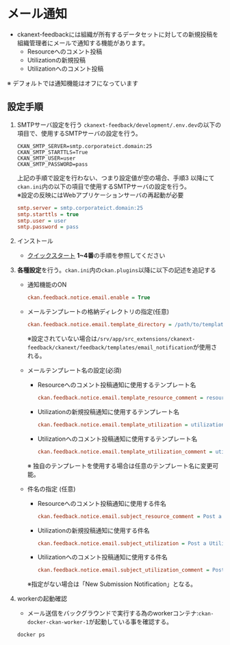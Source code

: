 # メール通知

* ckanext-feedbackには組織が所有するデータセットに対しての新規投稿を組織管理者にメールで通知する機能があります。
  * Resourceへのコメント投稿
  * Utilizationの新規投稿
  * Utilizationへのコメント投稿

※ デフォルトでは通知機能はオフになっています

## 設定手順

1. SMTPサーバ設定を行う
    `ckanext-feedback/development/.env.dev`の以下の項目で、使用するSMTPサーバの設定を行う。

    ```dotenv
    CKAN_SMTP_SERVER=smtp.corporateict.domain:25
    CKAN_SMTP_STARTTLS=True
    CKAN_SMTP_USER=user
    CKAN_SMTP_PASSWORD=pass
    ```

    上記の手順で設定を行わない、つまり設定値が空の場合、手順3 以降にて`ckan.ini`内の以下の項目で使用するSMTPサーバの設定を行う。</br>
    ※設定の反映にはWebアプリケーションサーバの再起動が必要

    ```ini
    smtp.server = smtp.corporateict.domain:25
    smtp.starttls = true
    smtp.user = user
    smtp.password = pass
    ```

2. インストール
    * [クイックスタート](../../README.md) **1~4番**の手順を参照してください

3. **各種設定**を行う。`ckan.ini`内の`ckan.plugins`以降に以下の記述を追記する
    * 通知機能のON

        ```ini
        ckan.feedback.notice.email.enable = True
        ```

    * メールテンプレートの格納ディレクトリの指定(任意)

        ```ini
        ckan.feedback.notice.email.template_directory = /path/to/template_dir
        ```

        ※設定されていない場合は`/srv/app/src_extensions/ckanext-feedback/ckanext/feedback/templates/email_notification`が使用される。

    * メールテンプレート名の設定(必須)

        * Resourceへのコメント投稿通知に使用するテンプレート名

            ```ini
            ckan.feedback.notice.email.template_resource_comment = resource_comment.text
            ```

        * Utilizationの新規投稿通知に使用するテンプレート名

            ```ini
            ckan.feedback.notice.email.template_utilization = utilization.text
            ```

        * Utilizationへのコメント投稿通知に使用するテンプレート名

            ```ini
            ckan.feedback.notice.email.template_utilization_comment = utilization_comment.text
            ```

        ※ 独自のテンプレートを使用する場合は任意のテンプレート名に変更可能。

    * 件名の指定 (任意)

        * Resourceへのコメント投稿通知に使用する件名

            ```ini
            ckan.feedback.notice.email.subject_resource_comment = Post a Resource comment
            ```

        * Utilizationの新規投稿通知に使用する件名

            ```ini
            ckan.feedback.notice.email.subject_utilization = Post a Utilization
            ```

        * Utilizationへのコメント投稿通知に使用する件名

            ```ini
            ckan.feedback.notice.email.subject_utilization_comment = Post a Utilization comment
            ```

        ※指定がない場合は「New Submission Notification」となる。

4. workerの起動確認
    * メール送信をバックグラウンドで実行する為のworkerコンテナ:`ckan-docker-ckan-worker-1`が起動している事を確認する。

    ```bash
    docker ps
    ```
